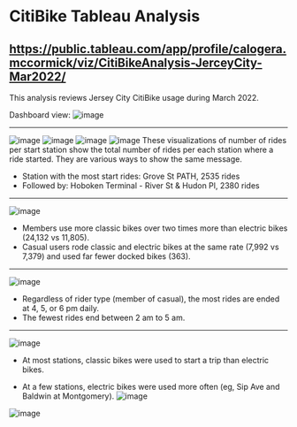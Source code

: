 # CitiBike Tableau Analysis
## https://public.tableau.com/app/profile/calogera.mccormick/viz/CitiBikeAnalysis-JerceyCity-Mar2022/

This analysis reviews Jersey City CitiBike usage during March 2022.

Dashboard view:
![image](https://github.com/CMccormick0003/citibike_tableau/assets/120672518/7b6d0948-848d-457c-8bbb-4e3fc1d6b26c)

-------------------------------------------------------------------------------------------------------------

![image](https://github.com/CMccormick0003/citibike_tableau/assets/120672518/cc4322ef-a601-4378-a152-f65ad5caaea3)
![image](https://github.com/CMccormick0003/citibike_tableau/assets/120672518/467d73e9-5867-42ef-964c-326c024076f1)
![image](https://github.com/CMccormick0003/citibike_tableau/assets/120672518/016a829d-04fb-4ddd-ba87-5ed4ca197614)
![image](https://github.com/CMccormick0003/citibike_tableau/assets/120672518/65950d28-a340-4b8c-a8a1-439cb6cd1ec3)
These visualizations of number of rides per start station show the total number of rides per each station where a ride started.  They are various ways to show the same message.
- Station with the most start rides: Grove St PATH, 2535 rides
- Followed by: Hoboken Terminal - River St & Hudon Pl, 2380 rides

- --------------------------------------------------------------------------------------------------------------

![image](https://github.com/CMccormick0003/citibike_tableau/assets/120672518/f0ccbfa9-735d-4561-9fa3-521b05cdb539)
- Members use more classic bikes over two times more than electric bikes (24,132 vs 11,805).
- Casual users rode classic and electric bikes at the same rate (7,992 vs 7,379) and used far fewer docked bikes (363).

- --------------------------------------------------------------------------------------------------------------

![image](https://github.com/CMccormick0003/citibike_tableau/assets/120672518/f5ef7afb-645c-448a-8b94-5bede0caa671)
- Regardless of rider type (member of casual), the most rides are ended at 4, 5, or 6 pm daily.  
- The fewest rides end between 2 am to 5 am.

- --------------------------------------------------------------------------------------------------------------

![image](https://github.com/CMccormick0003/citibike_tableau/assets/120672518/2a258e31-21a2-480f-a4c6-7d42dff69521)
- At most stations, classic bikes were used to start a trip than electric bikes.

- At a few stations, electric bikes were used more often (eg, Sip Ave and Baldwin at Montgomery).
![image](https://github.com/CMccormick0003/citibike_tableau/assets/120672518/21f1121b-65be-4de3-bb36-a157f99a7ab7)

![image](https://github.com/CMccormick0003/citibike_tableau/assets/120672518/67590703-473b-4ca6-bc15-39373116d0d6)
